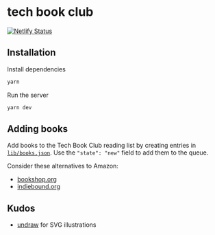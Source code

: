 # tech book club

[![Netlify Status](https://api.netlify.com/api/v1/badges/94b28e10-c085-4c2d-8f33-5c246be50f62/deploy-status)](https://app.netlify.com/sites/wizardly-shannon-f69850/deploys)

## Installation

Install dependencies

```bash
yarn
```

Run the server

```bash
yarn dev
```

## Adding books

Add books to the Tech Book Club reading list by creating entries in [`lib/books.json`](./lib/books.json). Use the `"state": "new"` field to add them to the queue.

Consider these alternatives to Amazon:

- [bookshop.org](https://bookshop.org/)
- [indiebound.org](https://www.indiebound.org/)

## Kudos

- [undraw](https://undraw.co/) for SVG illustrations
